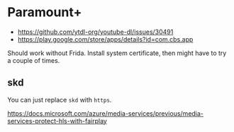# Paramount+

- https://github.com/ytdl-org/youtube-dl/issues/30491
- https://play.google.com/store/apps/details?id=com.cbs.app

Should work without Frida. Install system certificate, then might have to try a
couple of times.

## skd

You can just replace `skd` with `https`.

https://docs.microsoft.com/azure/media-services/previous/media-services-protect-hls-with-fairplay
